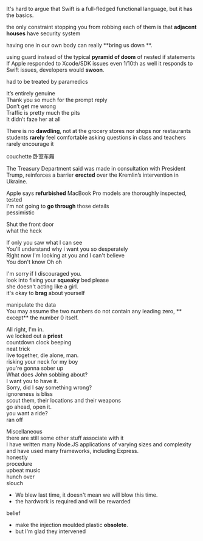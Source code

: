   
It's hard to argue that Swift is a full-fledged functional language, but it has the basics.  
  
the only constraint stopping you from robbing each of them is that **adjacent houses** have security system  
  
having one in our own body can really **bring us down **.  
  
using guard instead of the typical **pyramid of doom** of nested if statements  
If Apple responded to Xcode/SDK issues even 1/10th as well it responds to Swift issues, developers would **swoon**.  
  
had to be treated by paramedics  
  
It’s entirely genuine  
Thank you so much for the prompt reply  
Don’t get me wrong  
Traffic is pretty much the pits  
It didn’t faze her at all  
  
There is no **dawdling**, not at the grocery stores nor shops nor restaurants  
students **rarely** feel comfortable asking questions in class and teachers rarely encourage it  
   
couchette 卧室车厢  
  
The Treasury Department said was made in consultation with President Trump, reinforces a barrier **erected** over the Kremlin’s intervention in Ukraine.  
  
Apple says **refurbished** MacBook Pro models are thoroughly inspected, tested  
I'm not going to **go through** those details  
pessimistic  
  
Shut the front door  
what the heck  
  
If only you saw what I can see  
You'll understand why i want you so desperately  
Right now I'm looking at you and I can't believe  
You don't know Oh oh  
  
I'm sorry if I discouraged you.  
look into fixing your **squeaky** bed please  
she doesn't acting like a girl.  
it's okay to **brag** about yourself  
  
manipulate the data  
You may assume the two numbers do not contain any leading zero, ** except** the number 0 itself.  
  
All right, I'm in.  
we locked out a **priest**  
countdown clock beeping  
neat trick  
live together, die alone, man.  
risking your neck for my boy  
you're gonna sober up  
What does John sobbing about?  
I want you to have it.  
Sorry, did I say something wrong?  
ignoreness is bliss  
scout them, their locations and their weapons  
go ahead, open it.  
you want a ride?  
ran off  
  
  
Miscellaneous  
there are still some other stuff associate with it  
I have written many Node.JS applications of varying sizes and complexity and have used many frameworks, including Express.  
honestly  
procedure  
upbeat music  
hunch over  
slouch  
  
  
* We blew last time, it doesn't mean we will blow this time.  
* the hardwork is required and will be rewarded  
  
belief  
* make the injection moulded plastic **obsolete**.  
* but I'm glad they intervened  
  
  
  
  
  
  
  
